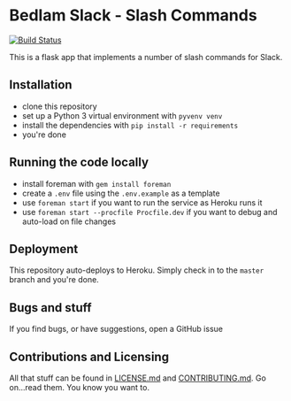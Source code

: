 # Bedlam Slack - Slash Commands

[![Build Status](https://travis-ci.org/martinpeck/bedlam-slack.svg?branch=master)](https://travis-ci.org/martinpeck/bedlam-slack)

This is a flask app that implements a number of slash commands for Slack.

## Installation

- clone this repository
- set up a Python 3 virtual environment with `pyvenv venv`
- install the dependencies with `pip install -r requirements`
- you're done

## Running the code locally

- install foreman with `gem install foreman`
- create a `.env` file using the `.env.example` as a template
- use `foreman start` if you want to run the service as Heroku runs it
- use `foreman start --procfile Procfile.dev` if you want to debug and auto-load on file changes

## Deployment

This repository auto-deploys to Heroku. Simply check in to the `master` branch and you're done.

## Bugs and stuff

If you find bugs, or have suggestions, open a GitHub issue

## Contributions and Licensing

All that stuff can be found in [LICENSE.md](LICENSE.md) and [CONTRIBUTING.md](CONTRIBUTING.md). 
Go on...read them. 
You know you want to.